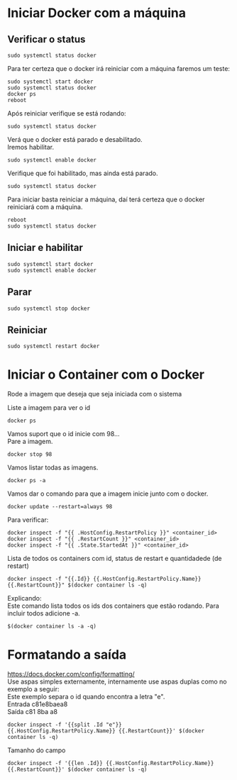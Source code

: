 # Iniciar Docker com a máquina
## Verificar o status
```
sudo systemctl status docker
```
Para ter certeza que o docker irá reiniciar com a máquina faremos um teste:<br>
```
sudo systemctl start docker
sudo systemctl status docker
docker ps
reboot
```
Após reiniciar verifique se está rodando:<br>
```
sudo systemctl status docker
```
Verá que o docker está parado e desabilitado.<br>
Iremos habilitar.<br>
```
sudo systemctl enable docker
```
Verifique que foi habilitado, mas ainda está parado.<br>
```
sudo systemctl status docker
```
Para iniciar basta reiniciar a máquina, daí terá certeza que o docker reiniciará com a máquina.<br>
```
reboot
sudo systemctl status docker
```

## Iniciar e habilitar
```
sudo systemctl start docker
sudo systemctl enable docker
```

## Parar
```
sudo systemctl stop docker
```

## Reiniciar
```
sudo systemctl restart docker
```

# Iniciar o Container com o Docker
Rode a imagem que deseja que seja iniciada com o sistema<br>

Liste a imagem para ver o id<br>
```
docker ps
```
Vamos suport que o id inicie com 98...<br>
Pare a imagem.<br>
```
docker stop 98
```
Vamos listar todas as imagens.<br>
```
docker ps -a
```
Vamos dar o comando para que a imagem inicie junto com o docker.<br>
```
docker update --restart=always 98
```

Para verificar:<br>
```
docker inspect -f "{{ .HostConfig.RestartPolicy }}" <container_id>
docker inspect -f "{{ .RestartCount }}" <container_id>
docker inspect -f "{{ .State.StartedAt }}" <container_id>
```

Lista de todos os containers com id, status de restart e quantidadede (de restart)<br>
```
docker inspect -f "{{.Id}} {{.HostConfig.RestartPolicy.Name}} {{.RestartCount}}" $(docker container ls -q)
```

Explicando:<br>
Este comando lista todos os ids dos containers que estão rodando. Para incluir todos adicione -a.<br>
```
$(docker container ls -a -q)
```
# Formatando a saída
https://docs.docker.com/config/formatting/<br>
Use aspas simples externamente, internamente use aspas duplas como no exemplo a seguir:<br>
Este exemplo separa o id quando encontra a letra "e".<br>
Entrada c81e8baea8<br>
Saída c81 8ba a8<br>
```
docker inspect -f '{{split .Id "e"}} {{.HostConfig.RestartPolicy.Name}} {{.RestartCount}}' $(docker container ls -q)
```
Tamanho do campo<br>
```
docker inspect -f '{{len .Id}} {{.HostConfig.RestartPolicy.Name}} {{.RestartCount}}' $(docker container ls -q)
```
